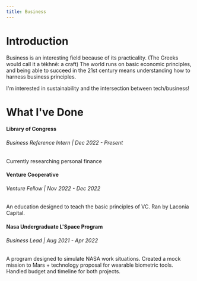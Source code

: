 ```yaml
---
title: Business
---
```


# Introduction
Business is an interesting field because of its practicality. (The Greeks would call it
a tékhnē: a craft) The world runs on basic economic principles, and being able to succeed 
in the 21st century means understanding how to harness business principles.

I'm interested in sustainability and the intersection between tech/business!

# What I've Done
#### Library of Congress
###### Business Reference Intern | Dec 2022 - Present
Currently researching personal finance

#### Venture Cooperative
###### Venture Fellow | Nov 2022 - Dec 2022
An education designed to teach the basic principles of VC. Ran by Laconia Capital.

#### Nasa Undergraduate L'Space Program 
###### Business Lead | Aug 2021 - Apr 2022
A program designed to simulate NASA work situations. Created a mock mission to Mars + technology proposal for wearable biometric tools. Handled budget and timeline for both projects.

